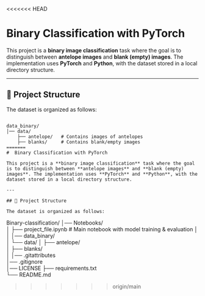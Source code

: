 <<<<<<< HEAD
#  Binary Classification with PyTorch

This project is a **binary image classification** task where the goal is to distinguish between **antelope images** and **blank (empty) images**. The implementation uses **PyTorch** and **Python**, with the dataset stored in a local directory structure.

---

## 📂 Project Structure

The dataset is organized as follows:
```

data_binary/
│── data/
    ├── antelope/   # Contains images of antelopes
    ├── blanks/     # Contains blank/empty images
=======
#  Binary Classification with PyTorch

This project is a **binary image classification** task where the goal is to distinguish between **antelope images** and **blank (empty) images**. The implementation uses **PyTorch** and **Python**, with the dataset stored in a local directory structure.

---

## 📂 Project Structure

The dataset is organized as follows:
```
Binary-classification/
│── Notebooks/                     
│   ├── project_file.ipynb          # Main notebook with model training & evaluation
│           
│
│── data_binary/                    
│   └── data/
│       ├── antelope/               
│       ├── blanks/                 
│
│── .gitattributes                  
│── .gitignore                      
│── LICENSE
├── requirements.txt                      
└── README.md                       

>>>>>>> origin/main
